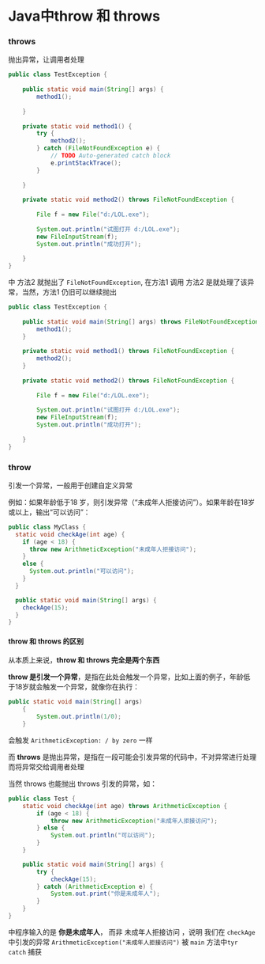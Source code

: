 # Java中throw 和 throws

### throws

抛出异常，让调用者处理

```java
public class TestException {
 
    public static void main(String[] args) {
        method1();
 
    }
 
    private static void method1() {
        try {
            method2();
        } catch (FileNotFoundException e) {
            // TODO Auto-generated catch block
            e.printStackTrace();
        }
 
    }
 
    private static void method2() throws FileNotFoundException {
 
        File f = new File("d:/LOL.exe");
 
        System.out.println("试图打开 d:/LOL.exe");
        new FileInputStream(f);
        System.out.println("成功打开");
 
    }
}
```

中 方法2 就抛出了 `FileNotFoundException`, 在方法1 调用 方法2 是就处理了该异常，当然，方法1 仍旧可以继续抛出

```java
public class TestException {
 
    public static void main(String[] args) throws FileNotFoundException {
        method1();
    }
 
    private static void method1() throws FileNotFoundException {
        method2();
    }
 
    private static void method2() throws FileNotFoundException {
 
        File f = new File("d:/LOL.exe");
 
        System.out.println("试图打开 d:/LOL.exe");
        new FileInputStream(f);
        System.out.println("成功打开");
 
    }
}
```

### throw

引发一个异常，一般用于创建自定义异常

例如：如果年龄低于18 岁，则引发异常（“未成年人拒接访问”）。如果年龄在18岁或以上，输出“可以访问”：

```java
public class MyClass {
  static void checkAge(int age) {
    if (age < 18) {
      throw new ArithmeticException("未成年人拒接访问");
    }
    else {
      System.out.println("可以访问");
    }
  }

  public static void main(String[] args) {
    checkAge(15); 
  }
}
```

#### throw 和 throws 的区别

从本质上来说，**throw 和 throws 完全是两个东西**

**throw 是引发一个异常**，是指在此处会触发一个异常，比如上面的例子，年龄低于18岁就会触发一个异常，就像你在执行：

```java
public static void main(String[] args) 
    { 
        System.out.println(1/0); 
    } 
```

会触发 `ArithmeticException: / by zero` 一样

而 **throws** 是抛出异常，是指在一段可能会引发异常的代码中，不对异常进行处理而将异常交给调用者处理

当然 throws 也能抛出 throws 引发的异常，如：

```java
public class Test {
	static void checkAge(int age) throws ArithmeticException {
		if (age < 18) {
			throw new ArithmeticException("未成年人拒接访问");
		} else {
			System.out.println("可以访问");
		}
	}

	public static void main(String[] args) {
		try {
			checkAge(15);
		} catch (ArithmeticException e) {
			System.out.print("你是未成年人");
		}
	}
}
```

中程序输入的是 **你是未成年人**， 而非 未成年人拒接访问 ，说明 我们在 `checkAge` 中引发的异常 `ArithmeticException("未成年人拒接访问")` 被 `main` 方法中`tyr` `catch` 捕获